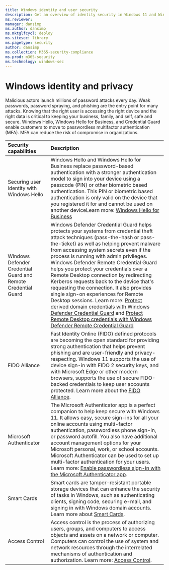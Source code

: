 ```yaml
---
title: Windows identity and user security
description: Get an overview of identity security in Windows 11 and Windows 10
ms.reviewer: 
manager: dansimp
ms.author: dansimp
ms.mktglfcycl: deploy
ms.sitesec: library
ms.pagetype: security
author: dansimp
ms.collection: M365-security-compliance
ms.prod: m365-security
ms.technology: windows-sec
---
```


# Windows identity and privacy
 
Malicious actors launch millions of password attacks every day. Weak passwords, password spraying, and phishing are the entry point for many attacks. Knowing that the right user is accessing the right device and the right data is critical to keeping your business, family, and self, safe and secure.  Windows Hello, Windows Hello for Business, and Credential Guard enable customers to move to passwordless multifactor authentication (MFA). MFA can reduce the risk of compromise in organizations.

| Security capabilities | Description |
|:---|:---|
| Securing user identity with Windows Hello  |  Windows Hello and Windows Hello for Business replace password-based authentication with a stronger authentication model to sign into your device using a passcode (PIN) or other biometric based authentication. This PIN or biometric based authentication is only valid on the device that you registered it for and cannot be used on another deviceLearn more: [Windows Hello for Business](identity-protection\hello-for-business\hello-overview.md) |
| Windows Defender Credential Guard and Remote Credential Guard | Windows Defender Credential Guard helps protects your systems from credential theft attack techniques (pass-the-hash or pass-the-ticket) as well as helping prevent malware from accessing system secrets even if the process is running with admin privileges. Windows Defender Remote Credential Guard helps you protect your credentials over a Remote Desktop connection by redirecting Kerberos requests back to the device that's requesting the connection. It also provides single sign-on experiences for Remote Desktop sessions. Learn more: [Protect derived domain credentials with Windows Defender Credential Guard](identity-protection/credential-guard/credential-guard-how-it-works.md) and [Protect Remote Desktop credentials with Windows Defender Remote Credential Guard](identity-protection/remote-credential-guard.md)|
| FIDO Alliance | Fast Identity Online (FIDO) defined protocols are becoming the open standard for providing strong authentication that helps prevent phishing and are user-friendly and privacy-respecting. Windows 11 supports the use of device sign-in with FIDO 2 security keys, and with Microsoft Edge or other modern browsers, supports the use of secure FIDO-backed credentials to keep user accounts protected. Learn more about the [FIDO Alliance](https://fidoalliance.org/). |
| Microsoft Authenticator | The Microsoft Authenticator app is a perfect companion to help keep secure with Windows 11. It allows easy, secure sign-ins for all your online accounts using multi-factor authentication, passwordless phone sign-in, or password autofill. You also have additional account management options for your Microsoft personal, work, or school accounts. Microsoft Authenticator can be used to set up multi-factor authentication for your users. Learn more: [Enable passwordless sign-in with the Microsoft Authenticator app](/azure/active-directory/authentication/howto-authentication-passwordless-phone).  |
| Smart Cards | Smart cards are tamper-resistant portable storage devices that can enhance the security of tasks in Windows, such as authenticating clients, signing code, securing e-mail, and signing in with Windows domain accounts. Learn more about [Smart Cards](identity-protection/smart-cards/smart-card-windows-smart-card-technical-reference.md).|
| Access Control | Access control is the process of authorizing users, groups, and computers to access objects and assets on a network or computer. Computers can control the use of system and network resources through the interrelated mechanisms of authentication and authorization. Learn more: [Access Control](identity-protection/access-control/access-control.md).|

